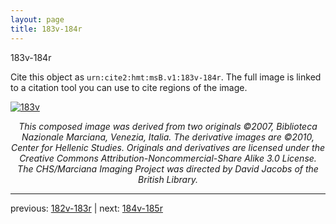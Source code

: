 ```yaml
---
layout: page
title: 183v-184r
---
```


183v-184r

Cite this object as `urn:cite2:hmt:msB.v1:183v-184r`. The full image is linked to a citation tool you can use to cite regions of the image.

[![183v](http://www.homermultitext.org/iipsrv?IIIF=/project/homer/pyramidal/deepzoom/hmt/vbbifolio/v1/vb_183v_184r.tif/full/800,/0/default.jpg)](http://www.homermultitext.org/ict2/?urn=urn:cite2:hmt:vbbifolio.v1:vb_183v_184r) 

<p style="text-align: center; font-style: italic;">This composed image was derived from two originals ©2007, Biblioteca Nazionale Marciana, Venezia, Italia. The derivative images are ©2010, Center for Hellenic Studies. Originals and derivatives are licensed under the Creative Commons Attribution-Noncommercial-Share Alike 3.0 License. The CHS/Marciana Imaging Project was directed by David Jacobs of the British Library.</p>

---

previous: [182v-183r](../182v-183r/) | next: [184v-185r](../184v-185r/)